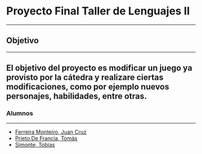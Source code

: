 # Proyecto Final Taller de Lenguajes II
---
## Objetivo
---
El objetivo del proyecto es modificar un juego ya provisto por la cátedra y realizare ciertas modificaciones, como por ejemplo nuevos personajes,
habilidades, entre otras.
---
### Alumnos
---
- [Ferreira Monteiro, Juan Cruz](https://github.com/JuanCruzFerreiraM)
- [Prieto De Francia, Tomás](https://github.com/TotoPrieto)
- [Simonte, Tobias](https://github.com/TobiasSimonte)